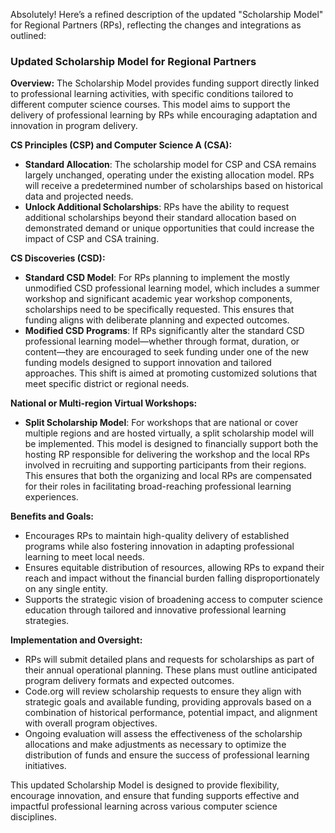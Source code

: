 Absolutely! Here’s a refined description of the updated "Scholarship Model" for Regional Partners (RPs), reflecting the changes and integrations as outlined:

### Updated Scholarship Model for Regional Partners

**Overview:**
The Scholarship Model provides funding support directly linked to professional learning activities, with specific conditions tailored to different computer science courses. This model aims to support the delivery of professional learning by RPs while encouraging adaptation and innovation in program delivery.

**CS Principles (CSP) and Computer Science A (CSA):**
- **Standard Allocation**: The scholarship model for CSP and CSA remains largely unchanged, operating under the existing allocation model. RPs will receive a predetermined number of scholarships based on historical data and projected needs.
- **Unlock Additional Scholarships**: RPs have the ability to request additional scholarships beyond their standard allocation based on demonstrated demand or unique opportunities that could increase the impact of CSP and CSA training.

**CS Discoveries (CSD):**
- **Standard CSD Model**: For RPs planning to implement the mostly unmodified CSD professional learning model, which includes a summer workshop and significant academic year workshop components, scholarships need to be specifically requested. This ensures that funding aligns with deliberate planning and expected outcomes.
- **Modified CSD Programs**: If RPs significantly alter the standard CSD professional learning model—whether through format, duration, or content—they are encouraged to seek funding under one of the new funding models designed to support innovation and tailored approaches. This shift is aimed at promoting customized solutions that meet specific district or regional needs.

**National or Multi-region Virtual Workshops:**
- **Split Scholarship Model**: For workshops that are national or cover multiple regions and are hosted virtually, a split scholarship model will be implemented. This model is designed to financially support both the hosting RP responsible for delivering the workshop and the local RPs involved in recruiting and supporting participants from their regions. This ensures that both the organizing and local RPs are compensated for their roles in facilitating broad-reaching professional learning experiences.

**Benefits and Goals:**
- Encourages RPs to maintain high-quality delivery of established programs while also fostering innovation in adapting professional learning to meet local needs.
- Ensures equitable distribution of resources, allowing RPs to expand their reach and impact without the financial burden falling disproportionately on any single entity.
- Supports the strategic vision of broadening access to computer science education through tailored and innovative professional learning strategies.

**Implementation and Oversight:**
- RPs will submit detailed plans and requests for scholarships as part of their annual operational planning. These plans must outline anticipated program delivery formats and expected outcomes.
- Code.org will review scholarship requests to ensure they align with strategic goals and available funding, providing approvals based on a combination of historical performance, potential impact, and alignment with overall program objectives.
- Ongoing evaluation will assess the effectiveness of the scholarship allocations and make adjustments as necessary to optimize the distribution of funds and ensure the success of professional learning initiatives.

This updated Scholarship Model is designed to provide flexibility, encourage innovation, and ensure that funding supports effective and impactful professional learning across various computer science disciplines.

